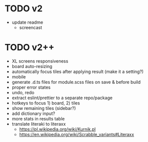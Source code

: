 # TODO v2

- update readme
    - screencast

# TODO v2++

- XL screens responsiveness
- board auto-resizing
- automatically focus tiles after applying result (make it a setting?)
- mobile
- generate .d.ts files for module.scss files on save & before build
- proper error states
- undo, redo
- extract eslint/prettier to a separate repo/package
- hotkeys to focus 1) board, 2) tiles
- show remaining tiles (sidebar?)
- add dictionary input?
- more stats in results table
- translate literaki to literaxx
    - https://pl.wikipedia.org/wiki/Kurnik.pl
    - https://en.wikipedia.org/wiki/Scrabble_variants#Literaxx
